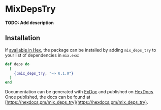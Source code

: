 # MixDepsTry

**TODO: Add description**

## Installation

If [available in Hex](https://hex.pm/docs/publish), the package can be installed
by adding `mix_deps_try` to your list of dependencies in `mix.exs`:

```elixir
def deps do
  [
    {:mix_deps_try, "~> 0.1.0"}
  ]
end
```

Documentation can be generated with [ExDoc](https://github.com/elixir-lang/ex_doc)
and published on [HexDocs](https://hexdocs.pm). Once published, the docs can
be found at [https://hexdocs.pm/mix_deps_try](https://hexdocs.pm/mix_deps_try).

